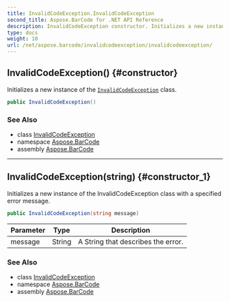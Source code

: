 ```yaml
---
title: InvalidCodeException.InvalidCodeException
second_title: Aspose.BarCode for .NET API Reference
description: InvalidCodeException constructor. Initializes a new instance of the InvalidCodeException class
type: docs
weight: 10
url: /net/aspose.barcode/invalidcodeexception/invalidcodeexception/
---
```

## InvalidCodeException() {#constructor}

Initializes a new instance of the [`InvalidCodeException`](../) class.

```csharp
public InvalidCodeException()
```

### See Also

* class [InvalidCodeException](../)
* namespace [Aspose.BarCode](../../invalidcodeexception/)
* assembly [Aspose.BarCode](../../../)

---

## InvalidCodeException(string) {#constructor_1}

Initializes a new instance of the InvalidCodeException class with a specified error message.

```csharp
public InvalidCodeException(string message)
```

| Parameter | Type | Description |
| --- | --- | --- |
| message | String | A String that describes the error. |

### See Also

* class [InvalidCodeException](../)
* namespace [Aspose.BarCode](../../invalidcodeexception/)
* assembly [Aspose.BarCode](../../../)



